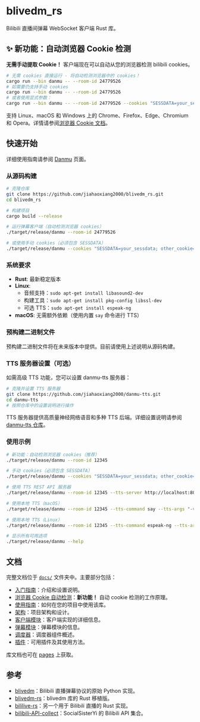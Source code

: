 # blivedm_rs

Bilibili 直播间弹幕 WebSocket 客户端 Rust 库。

## ✨ 新功能：自动浏览器 Cookie 检测

**无需手动提取 Cookie！** 客户端现在可以自动从您的浏览器检测 bilibili cookies。

```bash
# 无需 cookies 直接运行 - 将自动检测浏览器中的 cookies！
cargo run --bin danmu -- --room-id 24779526
# 如需要仍支持手动 cookies
cargo run --bin danmu -- --room-id 24779526
# 或者使用显式参数：
cargo run --bin danmu -- --room-id 24779526 --cookies "SESSDATA=your_sessdata; other_cookie=..."
```

支持 Linux、macOS 和 Windows 上的 Chrome、Firefox、Edge、Chromium 和 Opera。详情请参阅[浏览器 Cookie 文档](docs/browser-cookies.md)。

## 快速开始

详细使用指南请参阅 [Danmu](docs/danmu.md) 页面。

### 从源码构建

```bash
# 克隆仓库
git clone https://github.com/jiahaoxiang2000/blivedm_rs.git
cd blivedm_rs

# 构建项目
cargo build --release

# 运行弹幕客户端（自动检测浏览器 cookies）
./target/release/danmu --room-id 24779526

# 或使用手动 cookies（必须包含 SESSDATA）
./target/release/danmu --cookies "SESSDATA=your_sessdata; other_cookie=..." --room-id 24779526
```

### 系统要求

- **Rust**: 最新稳定版本
- **Linux**: 
  - 音频支持：`sudo apt-get install libasound2-dev`
  - 构建工具：`sudo apt-get install pkg-config libssl-dev`
  - 可选 TTS：`sudo apt-get install espeak-ng`
- **macOS**: 无需额外依赖（使用内置 `say` 命令进行 TTS）

### 预构建二进制文件

预构建二进制文件将在未来版本中提供。目前请使用上述说明从源码构建。

### TTS 服务器设置（可选）

如需高级 TTS 功能，您可以设置 danmu-tts 服务器：

```bash
# 克隆并设置 TTS 服务器
git clone https://github.com/jiahaoxiang2000/danmu-tts.git
cd danmu-tts
# 按照仓库中的设置说明进行操作
```

TTS 服务器提供高质量神经网络语音和多种 TTS 后端。详细设置说明请参阅 [danmu-tts 仓库](https://github.com/jiahaoxiang2000/danmu-tts)。

### 使用示例

```bash
# 新功能：自动检测浏览器 cookies（推荐）
./target/release/danmu --room-id 12345

# 手动 cookies（必须包含 SESSDATA）
./target/release/danmu --cookies "SESSDATA=your_sessdata; other_cookie=..." --room-id 12345

# 使用 TTS REST API 服务器
./target/release/danmu --room-id 12345 --tts-server http://localhost:8000 --tts-volume 0.7

# 使用本地 TTS（macOS）
./target/release/danmu --room-id 12345 --tts-command say --tts-args "-v,Mei-Jia"

# 使用本地 TTS（Linux）
./target/release/danmu --room-id 12345 --tts-command espeak-ng --tts-args "-v,cmn"

# 显示所有可用选项
./target/release/danmu --help
```

## 文档

完整文档位于 [`docs/`](docs/) 文件夹中。主要部分包括：

- [入门指南](docs/README.md)：介绍和设置说明。
- [浏览器 Cookie 自动检测](docs/browser-cookies.md)：**新功能！** 自动 cookie 检测的工作原理。
- [使用指南](docs/usage.md)：如何在您的项目中使用该库。
- [架构](docs/architecture.md)：项目架构和设计。
- [客户端模块](docs/client.md)：客户端实现的详细信息。
- [弹幕模块](docs/danmu.md)：弹幕模块的信息。
- [调度器](docs/scheduler.md)：调度器组件概述。
- [插件](docs/plugins.md)：可用插件及其使用方法。

库文档也可在 [pages](https://jiahaoxiang2000.github.io/blivedm_rs/) 上获取。

## 参考

- [blivedm](https://github.com/xfgryujk/blivedm)：Bilibili 直播弹幕协议的原始 Python 实现。
- [blivedm-rs](https://github.com/yanglul/blivedm_rs)：blivedm 库的 Rust 移植版。
- [bililive-rs](https://github.com/LightQuantumArchive/bililive-rs)：另一个用于 Bilibili 直播的 Rust 实现。
- [bilibili-API-collect](https://github.com/SocialSisterYi/bilibili-API-collect)：SocialSisterYi 的 Bilibili API 集合。